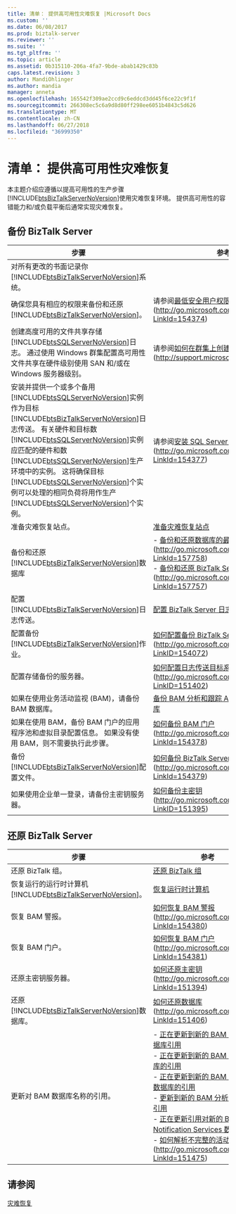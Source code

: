 ```yaml
---
title: 清单： 提供高可用性灾难恢复 |Microsoft Docs
ms.custom: ''
ms.date: 06/08/2017
ms.prod: biztalk-server
ms.reviewer: ''
ms.suite: ''
ms.tgt_pltfrm: ''
ms.topic: article
ms.assetid: 0b315110-206a-4fa7-9bde-abab1429c83b
caps.latest.revision: 3
author: MandiOhlinger
ms.author: mandia
manager: anneta
ms.openlocfilehash: 165542f309ae2ccd9c6eddcd3dd45f6ce22c9f1f
ms.sourcegitcommit: 266308ec5c6a9d8d80ff298ee6051b4843c5d626
ms.translationtype: MT
ms.contentlocale: zh-CN
ms.lasthandoff: 06/27/2018
ms.locfileid: "36999350"
---
```

# <a name="checklist-increasing-availability-with-disaster-recovery"></a>清单： 提供高可用性灾难恢复
本主题介绍应遵循以提高可用性的生产步骤[!INCLUDE[btsBizTalkServerNoVersion](../includes/btsbiztalkservernoversion-md.md)]使用灾难恢复环境。 提供高可用性的容错能力和/或负载平衡后通常实现灾难恢复。  
  
## <a name="backing-up-biztalk-server"></a>备份 BizTalk Server  
  
|                                                                                                                                                                                                                                                                                                                                                                                                              步骤                                                                                                                                                                                                                                                                                                                                                                                                               |                                                                                                                                                         参考                                                                                                                                                          |
|---------------------------------------------------------------------------------------------------------------------------------------------------------------------------------------------------------------------------------------------------------------------------------------------------------------------------------------------------------------------------------------------------------------------------------------------------------------------------------------------------------------------------------------------------------------------------------------------------------------------------------------------------------------------------------------------------------------------------------------------------------------------------------------------------------------------------------|----------------------------------------------------------------------------------------------------------------------------------------------------------------------------------------------------------------------------------------------------------------------------------------------------------------------------|
|                                                                                                                                                                                                                                                                                                                                             对所有更改的书面记录你[!INCLUDE[btsBizTalkServerNoVersion](../includes/btsbiztalkservernoversion-md.md)]系统。                                                                                                                                                                                                                                                                                                                                             |                                                                                                                                                                                                                                                                                                                            |
|                                                                                                                                                                                                                                                                                                                                     确保您具有相应的权限来备份和还原[!INCLUDE[btsBizTalkServerNoVersion](../includes/btsbiztalkservernoversion-md.md)]。                                                                                                                                                                                                                                                                                                                                     |                                                                                            请参阅[最低安全用户权限](http://go.microsoft.com/fwlink/?LinkId=154374)(<http://go.microsoft.com/fwlink/?LinkId=154374>)                                                                                             |
|                                                                                                                                                                                                                                                                   创建高度可用的文件共享存储[!INCLUDE[btsSQLServerNoVersion](../includes/btssqlservernoversion-md.md)]日志。 通过使用 Windows 群集配置高可用性文件共享在硬件级别使用 SAN 和/或在 Windows 服务器级别。                                                                                                                                                                                                                                                                   |                                                                                              请参阅[如何在群集上创建文件共享](http://support.microsoft.com/kb/224967)(<http://support.microsoft.com/kb/224967>)                                                                                               |
| 安装并提供一个或多个备用[!INCLUDE[btsSQLServerNoVersion](../includes/btssqlservernoversion-md.md)]实例作为目标[!INCLUDE[btsBizTalkServerNoVersion](../includes/btsbiztalkservernoversion-md.md)]日志传送。 有关硬件和目标数[!INCLUDE[btsSQLServerNoVersion](../includes/btssqlservernoversion-md.md)]实例应匹配的硬件和数[!INCLUDE[btsSQLServerNoVersion](../includes/btssqlservernoversion-md.md)]生产环境中的实例。 这将确保目标[!INCLUDE[btsSQLServerNoVersion](../includes/btssqlservernoversion-md.md)]个实例可以处理的相同负荷将用作生产[!INCLUDE[btsSQLServerNoVersion](../includes/btssqlservernoversion-md.md)]个实例。 |                                                                                             请参阅[安装 SQL Server 2008](http://go.microsoft.com/fwlink/?LinkId=154377) (<http://go.microsoft.com/fwlink/?LinkId=154377>)                                                                                              |
|                                                                                                                                                                                                                                                                                                                                                                                               准备灾难恢复站点。                                                                                                                                                                                                                                                                                                                                                                                               |                                                                                                              [准备灾难恢复站点](../technical-guides/prepare-the-disaster-recovery-site.md)                                                                                                               |
|                                                                                                                                                                                                                                                                                                                                                        备份和还原[!INCLUDE[btsBizTalkServerNoVersion](../includes/btsbiztalkservernoversion-md.md)]数据库                                                                                                                                                                                                                                                                                                                                                         | -   [备份和还原数据库的最佳做法](http://go.microsoft.com/fwlink/?LinkId=157758)(<http://go.microsoft.com/fwlink/?LinkId=157758>)<br />-   [备份和还原 BizTalk Server 数据库](http://go.microsoft.com/fwlink/?LinkId=157757)(<http://go.microsoft.com/fwlink/?LinkId=157757>) |
|                                                                                                                                                                                                                                                                                                                                                           配置[!INCLUDE[btsBizTalkServerNoVersion](../includes/btsbiztalkservernoversion-md.md)]日志传送。                                                                                                                                                                                                                                                                                                                                                            |                                                                                                         [配置 BizTalk Server 日志传送](../technical-guides/configuring-biztalk-server-log-shipping.md)                                                                                                          |
|                                                                                                                                                                                                                                                                                                                                                          配置备份[!INCLUDE[btsBizTalkServerNoVersion](../includes/btsbiztalkservernoversion-md.md)]作业。                                                                                                                                                                                                                                                                                                                                                           |                                                                                     [如何配置备份 BizTalk Server 作业](http://go.microsoft.com/fwlink/?LinkID=154072)(<http://go.microsoft.com/fwlink/?LinkID=154072>)                                                                                      |
|                                                                                                                                                                                                                                                                                                                                                                                       配置存储备份的服务器。                                                                                                                                                                                                                                                                                                                                                                                        |                                                                                [如何配置日志传送目标系统](http://go.microsoft.com/fwlink/?LinkID=151402)(<http://go.microsoft.com/fwlink/?LinkID=151402>)                                                                                 |
|                                                                                                                                                                                                                                                                                                                                                                         如果在使用业务活动监视 (BAM)，请备份 BAM 数据库。                                                                                                                                                                                                                                                                                                                                                                         |                                                                              [备份 BAM 分析和跟踪 Analysis Server 数据库](../technical-guides/backing-up-the-bam-analysis-and-tracking-analysis-server-databases.md)                                                                               |
|                                                                                                                                                                                                                                                                                                                        如果在使用 BAM，备份 BAM 门户的应用程序池和虚拟目录配置信息。 如果没有使用 BAM，则不需要执行此步骤。                                                                                                                                                                                                                                                                                                                        |                                                                                              [如何备份 BAM 门户](http://go.microsoft.com/fwlink/?LinkId=154378)(<http://go.microsoft.com/fwlink/?LinkId=154378>)                                                                                              |
|                                                                                                                                                                                                                                                                                                                                                       备份[!INCLUDE[btsBizTalkServerNoVersion](../includes/btsbiztalkservernoversion-md.md)]配置文件。                                                                                                                                                                                                                                                                                                                                                        |                                                                                     [如何备份 BizTalk Server 配置](http://go.microsoft.com/fwlink/?LinkId=154379)(<http://go.microsoft.com/fwlink/?LinkId=154379>)                                                                                     |
|                                                                                                                                                                                                                                                                                                                                                                          如果使用企业单一登录，请备份主密钥服务器。                                                                                                                                                                                                                                                                                                                                                                          |                                                                                            [如何备份主密钥](http://go.microsoft.com/fwlink/?LinkID=151395)(<http://go.microsoft.com/fwlink/?LinkID=151395>)                                                                                             |
  
## <a name="restoring-biztalk-server"></a>还原 BizTalk Server  
  
|                                                           步骤                                                            |                                                                                                                                                                                                                                                                                                                                                                                                                                                                 参考                                                                                                                                                                                                                                                                                                                                                                                                                                                                 |
|----------------------------------------------------------------------------------------------------------------------------|-------------------------------------------------------------------------------------------------------------------------------------------------------------------------------------------------------------------------------------------------------------------------------------------------------------------------------------------------------------------------------------------------------------------------------------------------------------------------------------------------------------------------------------------------------------------------------------------------------------------------------------------------------------------------------------------------------------------------------------------------------------------------------------------------------------------------------------------------------------------------------------------------------------------------------------------|
|                                                 还原 BizTalk 组。                                                 |                                                                                                                                                                                                                                                                                                                                                                                                                             [还原 BizTalk 组](../technical-guides/restoring-the-biztalk-group.md)                                                                                                                                                                                                                                                                                                                                                                                                                             |
| 恢复运行的运行时计算机[!INCLUDE[btsBizTalkServerNoVersion](../includes/btsbiztalkservernoversion-md.md)]。 |                                                                                                                                                                                                                                                                                                                                                                                                                        [恢复运行时计算机](../technical-guides/recovering-the-runtime-computers.md)                                                                                                                                                                                                                                                                                                                                                                                                                        |
|                                                    恢复 BAM 警报。                                                     |                                                                                                                                                                                                                                                                                                                                                                                                       [如何恢复 BAM 警报](http://go.microsoft.com/fwlink/?LinkId=154380)(<http://go.microsoft.com/fwlink/?LinkId=154380>)                                                                                                                                                                                                                                                                                                                                                                                                        |
|                                                  恢复 BAM 门户。                                                   |                                                                                                                                                                                                                                                                                                                                                                                                     [如何恢复 BAM 门户](http://go.microsoft.com/fwlink/?LinkId=154381)(<http://go.microsoft.com/fwlink/?LinkId=154381>)                                                                                                                                                                                                                                                                                                                                                                                                      |
|                                             还原主密钥服务器。                                              |                                                                                                                                                                                                                                                                                                                                                                                                    [如何还原主密钥](http://go.microsoft.com/fwlink/?LinkId=151394)(<http://go.microsoft.com/fwlink/?LinkId=151394>)                                                                                                                                                                                                                                                                                                                                                                                                    |
|         还原[!INCLUDE[btsBizTalkServerNoVersion](../includes/btsbiztalkservernoversion-md.md)]数据库。          |                                                                                                                                                                                                                                                                                                                                                                                                     [如何还原数据库](http://go.microsoft.com/fwlink/?LinkId=151406)(<http://go.microsoft.com/fwlink/?LinkId=151406>)                                                                                                                                                                                                                                                                                                                                                                                                      |
|                                        更新对 BAM 数据库名称的引用。                                        | -   [正在更新到新的 BAM 主导入数据库引用](../technical-guides/how-to-move-the-bam-primary-import-database2.md#BKMK_BAMPIRef)<br />-   [正在更新到新的 BAM 存档数据库的引用](../technical-guides/how-to-move-the-bam-archive-database1.md#BKMK_UpdateArch)<br />-   [正在更新到新的 BAM 星型架构数据库的引用](../technical-guides/how-to-move-the-bam-star-schema-database2.md#BKMK_StarUpdate)<br />-   [更新到新的 BAM 分析数据库的引用](../technical-guides/how-to-move-the-bam-analysis-database1.md#BKMK_AnalyUpdate)<br />-   [正在更新引用对新的 BAM Notification Services 数据库](../technical-guides/how-to-move-the-bam-notification-services-databases1.md#BKMK_NotiUpdate)<br />-   [如何解析不完整的活动实例](http://go.microsoft.com/fwlink/?LinkId=151475)(<http://go.microsoft.com/fwlink/?LinkId=151475>) |
  
## <a name="see-also"></a>请参阅  
 [灾难恢复](../technical-guides/disaster-recovery.md)